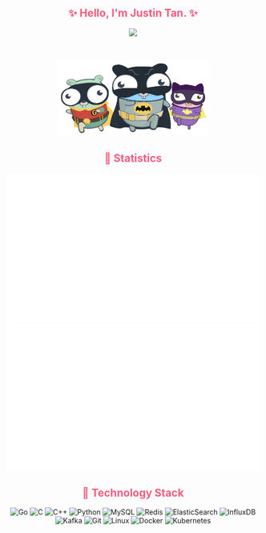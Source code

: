 <h2 align="center" style="color: #F75C7E;">✨ Hello, I'm Justin Tan. ✨</h2>
<p align="center">
    <img src="https://readme-typing-svg.demolab.com?font=Comic+Sans+MS&pause=1000&color=F75C7E&width=320&lines=A+Backend+developer+from+China;10%2B+years+of+coding+experience;Always+learning+new+things" />
</p>
<br>
<p align="center"><img style="width: 300px; height: 150px;" src="images/gotham.svg" /></p>

<h2 align="center" style="color: #F75C7E;">🎯 Statistics</h2>
<p align="center">
    <img src="https://raw.githubusercontent.com/3th1nk/github-stats/master/generated/overview.svg">
    <img src="https://raw.githubusercontent.com/3th1nk/github-stats/master/generated/languages.svg">
</p>

<h2 align="center" style="color: #F75C7E;">🚀 Technology Stack</h2>
<p align="center">
    <img alt="Go" src="https://img.shields.io/badge/-Go-00ADD8?style=flat-square&logo=go&logoColor=white" />
    <img alt="C" src="https://img.shields.io/badge/-C-A8B9CC?style=flat-square&logo=C&logoColor=white" />
    <img alt="C++" src="https://img.shields.io/badge/-C++-00599C?style=flat-square&logo=C++&logoColor=white" />
    <img alt="Python" src="https://img.shields.io/badge/-Python-3776AB?style=flat-square&logo=Python&logoColor=white" />
    <img alt="MySQL" src="https://img.shields.io/badge/-MySQL-4479A1?style=flat-square&logo=MySQL&logoColor=white" />
    <img alt="Redis" src="https://img.shields.io/badge/-Redis-DC382D?style=flat-square&logo=Redis&logoColor=white" />
    <img alt="ElasticSearch" src="https://img.shields.io/badge/-ElasticSearch-005571?style=flat-square&logo=ElasticSearch&logoColor=white" />
    <img alt="InfluxDB" src="https://img.shields.io/badge/-InfluxDB-22ADF6?style=flat-square&logo=InfluxDB&logoColor=white" />
    <img alt="Kafka" src="https://img.shields.io/badge/-Kafka-231F20?style=flat-square&logo=Apache Kafka&logoColor=white" />
    <img alt="Git" src="https://img.shields.io/badge/-Git-F05032?style=flat-square&logo=git&logoColor=white" />
    <img alt="Linux" src="https://img.shields.io/badge/-Linux-FCC624?style=flat-square&logo=Linux&logoColor=white" />
    <img alt="Docker" src="https://img.shields.io/badge/-Docker-2496ED?style=flat-square&logo=Docker&logoColor=white" />
    <img alt="Kubernetes" src="https://img.shields.io/badge/-Kubernetes-326CE5?style=flat-square&logo=Kubernetes&logoColor=white" />
</p>
